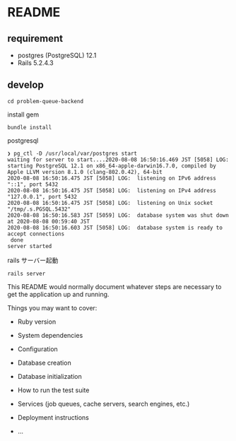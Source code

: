 # README

## requirement
- postgres (PostgreSQL) 12.1
- Rails 5.2.4.3

## develop

```
cd problem-queue-backend
```

install gem
```
bundle install
```

postgresql
```
❯ pg_ctl -D /usr/local/var/postgres start
waiting for server to start....2020-08-08 16:50:16.469 JST [5058] LOG:  starting PostgreSQL 12.1 on x86_64-apple-darwin16.7.0, compiled by Apple LLVM version 8.1.0 (clang-802.0.42), 64-bit
2020-08-08 16:50:16.475 JST [5058] LOG:  listening on IPv6 address "::1", port 5432
2020-08-08 16:50:16.475 JST [5058] LOG:  listening on IPv4 address "127.0.0.1", port 5432
2020-08-08 16:50:16.475 JST [5058] LOG:  listening on Unix socket "/tmp/.s.PGSQL.5432"
2020-08-08 16:50:16.583 JST [5059] LOG:  database system was shut down at 2020-08-08 00:59:40 JST
2020-08-08 16:50:16.603 JST [5058] LOG:  database system is ready to accept connections
 done
server started
```

rails サーバー起動
```
rails server
```



This README would normally document whatever steps are necessary to get the
application up and running.

Things you may want to cover:

* Ruby version

* System dependencies

* Configuration

* Database creation

* Database initialization

* How to run the test suite

* Services (job queues, cache servers, search engines, etc.)

* Deployment instructions

* ...
